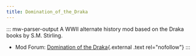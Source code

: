 ```yaml
---
title: Domination_of_the_Draka
---
```

::: mw-parser-output
A WWII alternate history mod based on the Draka books by S.M. Stirling.

-   Mod Forum: [Domination of the
    Draka](http://forum.paradoxplaza.com/forum/showthread.php?t=258324){.external
    .text rel="nofollow"}
:::
